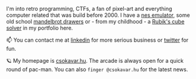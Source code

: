 I'm into retro programming, CTFs, a fan of pixel-art and everything computer related that was build before 2000.
 I have a [nes emulator](https://nes.csokavar.hu), 
some old school [mandelbrot drawers](https://mandelbrot.csokavar.hu) or - from my childhood -  a [Rubik's cube solver](https://rubik.csokavar.hu)
in my portfolio here.

📫 You can contact me at [linkedin](https://www.linkedin.com/in/ncsdavid/) for more serious business or [twitter](https://twitter.com/encse) for fun.

 🪐 My homepage is [csokavar.hu](https://csokavar.hu/about). The arcade is always open for a quick round of pac-man. You can also `finger @csokavar.hu` for the latest news.

